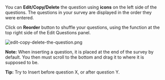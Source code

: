 You can **Edit/Copy/Delete** the question using **icons** on the left side of the questions. The questions in your survey are displayed in the order they were entered. 

Click on **Reorder** button to shuffle your questions, using the function at the top right side of the Edit Questions panel.

![edit-copy-delete-the-question.png](https://e02.insite.com/files/sites/global/9779/edit-copy-delete-the-question.png)

**Note:** When inserting a question, it is placed at the end of the survey by default. You then must scroll to the bottom and drag it to where it is supposed to be. 

**Tip:** Try to Insert before question X, or after question Y.